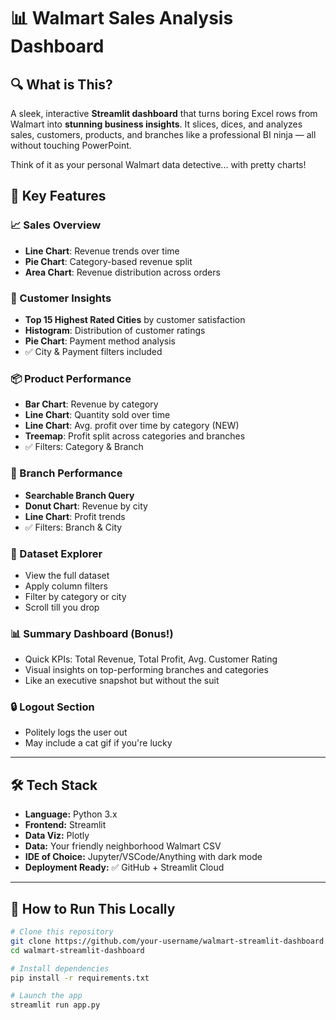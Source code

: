 # 📊 Walmart Sales Analysis Dashboard


## 🔍 What is This?

A sleek, interactive **Streamlit dashboard** that turns boring Excel rows from Walmart into **stunning business insights**. It slices, dices, and analyzes sales, customers, products, and branches like a professional BI ninja — all without touching PowerPoint.

Think of it as your personal Walmart data detective... with pretty charts!


## 🎯 Key Features

### 📈 Sales Overview  
- **Line Chart**: Revenue trends over time  
- **Pie Chart**: Category-based revenue split  
- **Area Chart**: Revenue distribution across orders  

### 👥 Customer Insights  
- **Top 15 Highest Rated Cities** by customer satisfaction  
- **Histogram**: Distribution of customer ratings  
- **Pie Chart**: Payment method analysis  
- ✅ City & Payment filters included  

### 📦 Product Performance  
- **Bar Chart**: Revenue by category  
- **Line Chart**: Quantity sold over time  
- **Line Chart**: Avg. profit over time by category (NEW)  
- **Treemap**: Profit split across categories and branches  
- ✅ Filters: Category & Branch  

### 🏪 Branch Performance  
- **Searchable Branch Query**  
- **Donut Chart**: Revenue by city  
- **Line Chart**: Profit trends  
- ✅ Filters: Branch & City  

### 📂 Dataset Explorer  
- View the full dataset  
- Apply column filters  
- Filter by category or city  
- Scroll till you drop  

### 📊 Summary Dashboard (Bonus!)  
- Quick KPIs: Total Revenue, Total Profit, Avg. Customer Rating  
- Visual insights on top-performing branches and categories  
- Like an executive snapshot but without the suit  

### 🔒 Logout Section  
- Politely logs the user out  
- May include a cat gif if you're lucky  


---

## 🛠️ Tech Stack

- **Language:** Python 3.x  
- **Frontend:** Streamlit  
- **Data Viz:** Plotly  
- **Data:** Your friendly neighborhood Walmart CSV  
- **IDE of Choice:** Jupyter/VSCode/Anything with dark mode  
- **Deployment Ready:** ✅ GitHub + Streamlit Cloud

---

## 🚀 How to Run This Locally

```bash
# Clone this repository
git clone https://github.com/your-username/walmart-streamlit-dashboard.git
cd walmart-streamlit-dashboard

# Install dependencies
pip install -r requirements.txt

# Launch the app
streamlit run app.py
